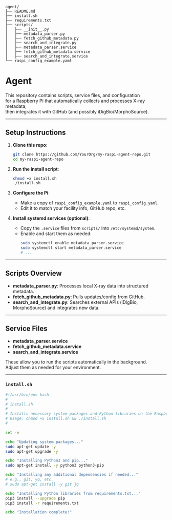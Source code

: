 ```plaintext
agent/
├── README.md
├── install.sh
├── requirements.txt
├── scripts/
│   ├── __init__.py
│   ├── metadata_parser.py
│   ├── fetch_github_metadata.py
│   ├── search_and_integrate.py
│   ├── metadata_parser.service
│   ├── fetch_github_metadata.service
│   ├── search_and_integrate.service
└── raspi_config_example.yaml
```

# Agent

This repository contains scripts, service files, and configuration  
for a Raspberry Pi that automatically collects and processes X-ray metadata,  
then integrates it with GitHub (and possibly iDigBio/MorphoSource).

---

## Setup Instructions

1. **Clone this repo**:
   ```bash
   git clone https://github.com/YourOrg/my-raspi-agent-repo.git
   cd my-raspi-agent-repo
   ```

2. **Run the install script**:
   ```bash
   chmod +x install.sh
   ./install.sh
   ```

3. **Configure the Pi**:
   - Make a copy of `raspi_config_example.yaml` to `raspi_config.yaml`.
   - Edit it to match your facility info, GitHub repo, etc.

4. **Install systemd services (optional)**:
   - Copy the `.service` files from `scripts/` into `/etc/systemd/system`.
   - Enable and start them as needed:
     ```bash
     sudo systemctl enable metadata_parser.service
     sudo systemctl start metadata_parser.service
     # ...
     ```

---

## Scripts Overview

- **metadata_parser.py**: Processes local X-ray data into structured metadata.  
- **fetch_github_metadata.py**: Pulls updates/config from GitHub.  
- **search_and_integrate.py**: Searches external APIs (iDigBio, MorphoSource) and integrates new data.  

---

## Service Files

- **metadata_parser.service**  
- **fetch_github_metadata.service**  
- **search_and_integrate.service**

These allow you to run the scripts automatically in the background.  
Adjust them as needed for your environment.

---

### `install.sh`

```bash
#!/usr/bin/env bash
#
# install.sh
#
# Installs necessary system packages and Python libraries on the Raspberry Pi.
# Usage: chmod +x install.sh && ./install.sh
#

set -e

echo "Updating system packages..."
sudo apt-get update -y
sudo apt-get upgrade -y

echo "Installing Python3 and pip..."
sudo apt-get install -y python3 python3-pip

echo "Installing any additional dependencies if needed..."
# e.g., git, yq, etc.
# sudo apt-get install -y git jq

echo "Installing Python libraries from requirements.txt..."
pip3 install --upgrade pip
pip3 install -r requirements.txt

echo "Installation complete!"
```

